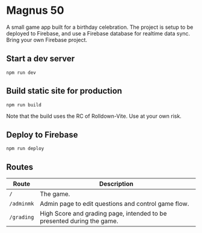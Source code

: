 # Magnus 50
A small game app built for a birthday celebration. The project is setup to be deployed to Firebase, and use a Firebase database for realtime data sync. Bring your own Firebase project.

## Start a dev server
`npm run dev`

## Build static site for production
`npm run build`

Note that the build uses the RC of Rolldown-Vite. Use at your own risk.

## Deploy to Firebase
`npm run deploy`

## Routes

| Route | Description |
|-------|-------------|
| `/` | The game. |
| `/adminmk` | Admin page to edit questions and control game flow. |
| `/grading` | High Score and grading page, intended to be presented during the game. |
